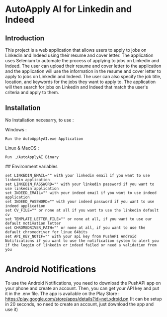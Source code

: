 # AutoApply AI for Linkedin and Indeed

## Introduction

This project is a web application that allows users to apply to jobs on Linkedin and Indeed using their resume and cover letter. The application uses Selenium to automate the process of applying to jobs on Linkedin and Indeed. The user can upload their resume and cover letter to the application and the application will use the information in the resume and cover letter to apply to jobs on Linkedin and Indeed. The user can also specify the job title, location, and keywords for the jobs they want to apply to. The application will then search for jobs on Linkedin and Indeed that match the user's criteria and apply to them.

## Installation

No Installation necesarry, to use : 

Windows :
```
Run the AutoApplyAI.exe Application
```

Linux & MacOS :
```
Run ./AutoApplyAI Binary
```

## Environment variables

```
set LINKEDIN_EMAIL="" with your linkedin email if you want to use linkedin application
set LINKEDIN_PASSWORD="" with your linkedin password if you want to use linkedin application
set INDEED_EMAIL="" with your indeed email if you want to use indeed application
set INDEED_PASSWORD="" with your indeed password if you want to use indeed application
set CV_FILE="" or none at all if you want to use the linkedin default cv
set TEMPLATE_LETTER_FILE="" or none at all, if you want to use our default motivation letter
set CHROMEDRIVER_PATH="" or none at all, if you want to use the default chromedriver for linux 64bits
set API_KEY_NOTIF="" with your api key from PushAPI Android Notifications if you want to use the notification system to alert you if the loggin of linkedin or indeed failed or need a validation from you
```

# Android Notifications

To use the Android Notifications, you need to download the PushAPI app on your phone and create an account. Then, you can get your API key and put it in the .env file.
The app is available on the Play Store :
https://play.google.com/store/apps/details?id=net.xdroid.pn
(It can be setup in 20 seconds, no need to create an account, just download the app and use it)
